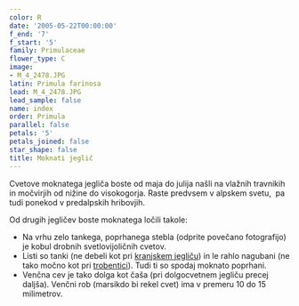 ```yaml
---
color: R
date: '2005-05-22T00:00:00'
f_end: '7'
f_start: '5'
family: Primulaceae
flower_type: C
image:
- M_4_2478.JPG
latin: Primula farinosa
lead: M_4_2478.JPG
lead_sample: false
name: index
order: Primula
parallel: false
petals: '5'
petals_joined: false
star_shape: false
title: Moknati jeglič
---
```

Cvetove moknatega jegliča boste od maja do julija našli na vlažnih travnikih in močvirjih od nižine do visokogorja. Raste predvsem v alpskem svetu,  pa tudi ponekod v predalpskih hribovjih.

Od drugih jegličev boste moknatega ločili takole:

-   Na vrhu zelo tankega, poprhanega stebla (odprite povečano fotografijo) je kobul drobnih svetlovijoličnih cvetov.
-   Listi so tanki (ne debeli kot pri [kranjskem jegliču](../PrimulaCarniolica(KranjskiJeglic)/si_PrimulaCarniolica(KranjskiJeglic).asp)) in le rahlo nagubani (ne tako močno kot pri [trobentici](../PrimulaVulgaris(Trobentica)/si_PrimulaVulgaris(Trobentica).asp)). Tudi ti so spodaj moknato poprhani.
-   Venčna cev je tako dolga kot čaša (pri dolgocvetnem jegliču precej daljša). Venčni rob (marsikdo bi rekel cvet) ima v premeru 10 do 15 milimetrov.
